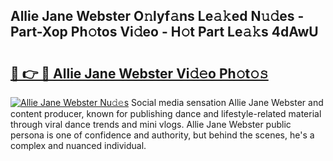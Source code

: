 ## Allie Jane Webster O𝚗lyf𝚊ns Le𝚊𝚔ed N𝚞𝚍es - Part-Xop Ph𝚘tos Vi𝚍eo - H𝚘t Part Le𝚊𝚔s 4dAwU

# <h2><a href="http://hf5mlq.feru.top/?c=Allie+Jane+Webster">🔗 👉 🔴 Allie Jane Webster Vi𝚍𝚎o Ph𝚘t𝚘𝚜</a></h2>

[![Allie Jane Webster Nu𝚍𝚎s](https://i.imgur.com/0TWrTi3.gif)](http://hf5mlq.feru.top/?c=Allie+Jane+Webster)
Social media sensation Allie Jane Webster and content producer, known for publishing dance and lifestyle-related material through viral dance trends and mini vlogs. Allie Jane Webster public persona is one of confidence and authority, but behind the scenes, he's a complex and nuanced individual. 
